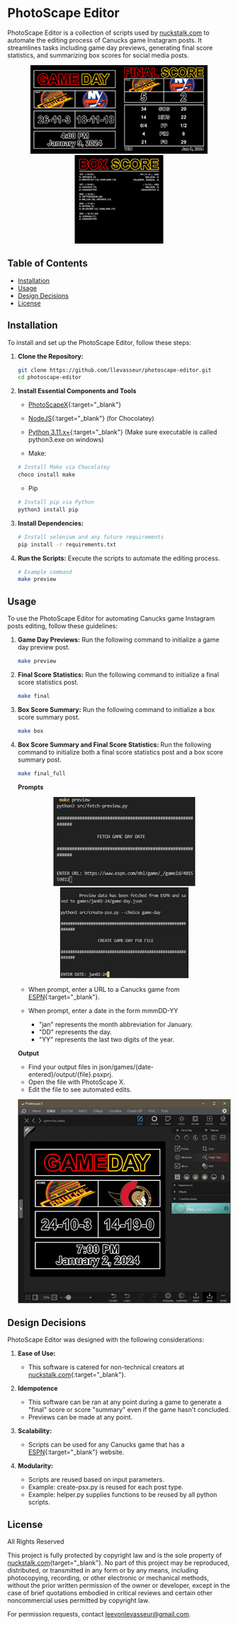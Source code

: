 # PhotoScape Editor

PhotoScape Editor is a collection of scripts used by [nuckstalk.com](https://www.nuckstalk.com/instagram-posts) to automate the editing process of Canucks game Instagram posts. It streamlines tasks including game day previews, generating final score statistics, and summarizing box scores for social media posts.
<p align='center'><kbd><img src='/assets/screenshots/game-day-example.jpg' width='200' /></kbd><kbd><img src='/assets/screenshots/final-score-example.jpg' width='200' /></kbd><kbd><img src='/assets/screenshots/box-score-example.jpg' width='200' /></kbd></p>

## Table of Contents

- [Installation](#installation)
- [Usage](#usage)
- [Design Decisions](#design-decisions)
- [License](#license)

## Installation

To install and set up the PhotoScape Editor, follow these steps:

1. **Clone the Repository:**
    ```bash
    git clone https://github.com/llevasseur/photoscape-editor.git
    cd photoscape-editor
    ```
2. **Install Essential Components and Tools**
    - [PhotoScapeX](http://x.photoscape.org/){:target="_blank"}

    - [NodeJS](https://nodejs.org/en){:target="_blank"} (for Chocolatey)

    - [Python 3.11.x+](https://www.python.org/downloads/){:target="_blank"} (Make sure executable is called python3.exe on windows)

    - Make:
    ```bash
    # Install Make via Chocolatey
    choco install make
    ```
    - Pip
    ```bash
    # Install pip via Python
    python3 install pip
    ```
3. **Install Dependencies:**
    ```bash
    # Install selenium and any future requirements
    pip install -r requirements.txt
    ```

4. **Run the Scripts:**
    Execute the scripts to automate the editing process.
    ```bash
    # Example command
    make preview
    ```

## Usage

To use the PhotoScape Editor for automating Canucks game Instagram posts editing, follow these guidelines:

1. **Game Day Previews:**
    Run the following command to initialize a game day preview post.
    ```bash
    make preview
    ```

2. **Final Score Statistics:**
    Run the following command to initialize a final score statistics post.
    ```bash
    make final
    ```

3. **Box Score Summary:**
    Run the following command to initialize a box score summary post.
    ```bash
    make box
    ```
    
4. **Box Score Summary and Final Score Statistics:**
    Run the following command to initialize both a final score statistics post and a box score summary post.
    ```bash
    make final_full
    ```
   **Prompts**
   <p align='center'><kbd><img src='/assets/screenshots/url_example.jpg' width='320' /></kbd><kbd><img src='/assets/screenshots/date_example.jpg' width='290' /></kbd></p>

    - When prompt, enter a URL to a Canucks game from [ESPN](https://www.espn.com/nhl/game/_/gameId/401559812){:target="_blank"}.


    - When prompt, enter a date in the form mmmDD-YY

        - "jan" represents the month abbreviation for January.
        - "DD" represents the day.
        - "YY" represents the last two digits of the year.

    **Output**
    - Find your output files in json/games/{date-entered}/output/{file}.psxprj.
    - Open the file with PhotoScape X.
    - Edit the file to see automated edits.

    <kbd>![Output for Game Day Preview](/assets/screenshots/photoscape-edit.jpg)</kbd>


## Design Decisions

PhotoScape Editor was designed with the following considerations:

1. **Ease of Use:**
    - This software is catered for non-technical creators at [nuckstalk.com](https://www.nuckstalk.com/instagram-posts){:target="_blank"}.

2. **Idempotence**
    - This software can be ran at any point during a game to generate a "final" score or score "summary" even if the game hasn't concluded.
    - Previews can be made at any point.

3. **Scalability:**
    - Scripts can be used for any Canucks game that has a [ESPN](https://www.espn.com/nhl/game/_/gameId/401559812){:target="_blank"} website.

4. **Modularity:**
    - Scripts are reused based on input parameters.
    - Example: create-psx.py is reused for each post type.
    - Example: helper.py supplies functions to be reused by all python scripts.

## License

All Rights Reserved

This project is fully protected by copyright law and is the sole property of [nuckstalk.com](https://www.nuckstalk.com/instagram-posts){target="_blank"}. No part of this project may be reproduced, distributed, or transmitted in any form or by any means, including photocopying, recording, or other electronic or mechanical methods, without the prior written permission of the owner or developer, except in the case of brief quotations embodied in critical reviews and certain other noncommercial uses permitted by copyright law.

For permission requests, contact leevonlevasseur@gmail.com.

